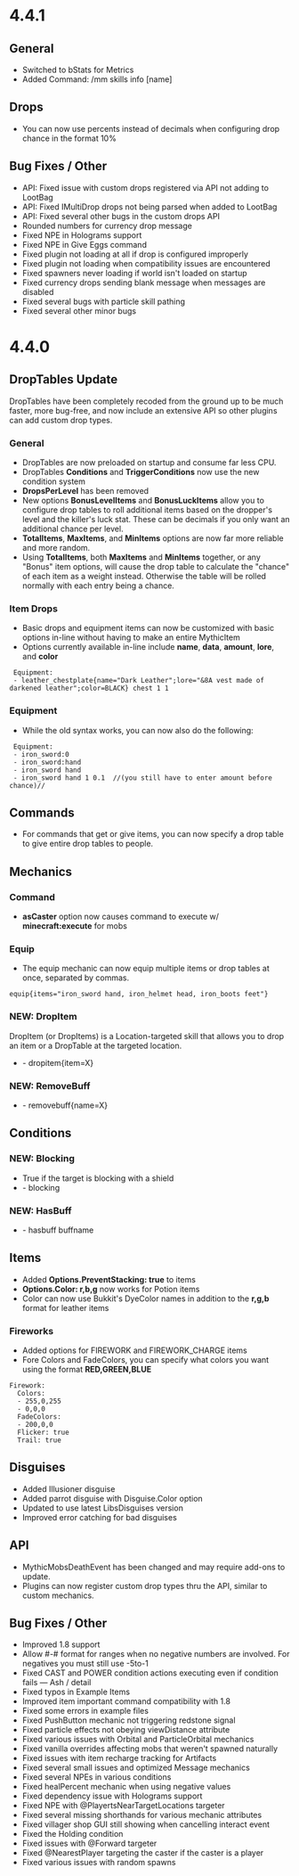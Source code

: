 4.4.1
=====

General
-------

-   Switched to bStats for Metrics
-   Added Command: /mm skills info \[name\]

Drops
-----

-   You can now use percents instead of decimals when configuring drop
    chance in the format 10%

Bug Fixes / Other
-----------------

-   API: Fixed issue with custom drops registered via API not adding to
    LootBag
-   API: Fixed IMultiDrop drops not being parsed when added to LootBag
-   API: Fixed several other bugs in the custom drops API
-   Rounded numbers for currency drop message
-   Fixed NPE in Holograms support
-   Fixed NPE in Give Eggs command
-   Fixed plugin not loading at all if drop is configured improperly
-   Fixed plugin not loading when compatibility issues are encountered
-   Fixed spawners never loading if world isn't loaded on startup
-   Fixed currency drops sending blank message when messages are
    disabled
-   Fixed several bugs with particle skill pathing
-   Fixed several other minor bugs

4.4.0
=====

DropTables Update
-----------------

DropTables have been completely recoded from the ground up to be much
faster, more bug-free, and now include an extensive API so other plugins
can add custom drop types.

### General

-   DropTables are now preloaded on startup and consume far less CPU.
-   DropTables **Conditions** and **TriggerConditions** now use the new
    condition system
-   **DropsPerLevel** has been removed
-   New options **BonusLevelItems** and **BonusLuckItems** allow you to
    configure drop tables to roll additional items based on the
    dropper's level and the killer's luck stat. These can be decimals if
    you only want an additional chance per level.
-   **TotalItems**, **MaxItems**, and **MinItems** options are now far
    more reliable and more random.
-   Using **TotalItems**, both **MaxItems** and **MinItems** together,
    or any "Bonus" item options, will cause the drop table to calculate
    the "chance" of each item as a weight instead. Otherwise the table
    will be rolled normally with each entry being a chance.

### Item Drops

-   Basic drops and equipment items can now be customized with basic
    options in-line without having to make an entire MythicItem
-   Options currently available in-line include **name**, **data**,
    **amount**, **lore**, and **color**

<!-- -->

     Equipment:
     - leather_chestplate{name="Dark Leather";lore="&8A vest made of darkened leather";color=BLACK} chest 1 1

### Equipment

-   While the old syntax works, you can now also do the following:

<!-- -->

     Equipment:
     - iron_sword:0
     - iron_sword:hand
     - iron_sword hand
     - iron_sword hand 1 0.1  //(you still have to enter amount before chance)//

Commands
--------

-   For commands that get or give items, you can now specify a drop
    table to give entire drop tables to people.

Mechanics
---------

### Command

-   **asCaster** option now causes command to execute w/
    **minecraft:execute** for mobs

### Equip

-   The equip mechanic can now equip multiple items or drop tables at
    once, separated by commas.

<!-- -->

    equip{items="iron_sword hand, iron_helmet head, iron_boots feet"}

### NEW: DropItem

DropItem (or DropItems) is a Location-targeted skill that allows you to
drop an item or a DropTable at the targeted location.

-   \- dropitem{item=X}

### NEW: RemoveBuff

-   \- removebuff{name=X}

Conditions
----------

### NEW: Blocking

-   True if the target is blocking with a shield
-   \- blocking

### NEW: HasBuff

-   \- hasbuff buffname

Items
-----

-   Added **Options.PreventStacking: true** to items
-   **Options.Color: r,b,g** now works for Potion items
-   Color can now use Bukkit's DyeColor names in addition to the
    **r,g,b** format for leather items

### Fireworks

-   Added options for FIREWORK and FIREWORK\_CHARGE items
-   Fore Colors and FadeColors, you can specify what colors you want
    using the format **RED,GREEN,BLUE**

<!-- -->

    Firework:
      Colors:
      - 255,0,255
      - 0,0,0
      FadeColors:
      - 200,0,0
      Flicker: true
      Trail: true

Disguises
---------

-   Added Illusioner disguise
-   Added parrot disguise with Disguise.Color option
-   Updated to use latest LibsDisguises version
-   Improved error catching for bad disguises

API
---

-   MythicMobsDeathEvent has been changed and may require add-ons to
    update.
-   Plugins can now register custom drop types thru the API, similar to
    custom mechanics.

Bug Fixes / Other
-----------------

-   Improved 1.8 support
-   Allow \#-\# format for ranges when no negative numbers are involved.
    For negatives you must still use -5to-1
-   Fixed CAST and POWER condition actions executing even if condition
    fails — Ash / detail
-   Fixed typos in Example Items
-   Improved item important command compatibility with 1.8
-   Fixed some errors in example files
-   Fixed PushButton mechanic not triggering redstone signal
-   Fixed particle effects not obeying viewDistance attribute
-   Fixed various issues with Orbital and ParticleOrbital mechanics
-   Fixed vanilla overrides affecting mobs that weren't spawned
    naturally
-   Fixed issues with item recharge tracking for Artifacts
-   Fixed several small issues and optimized Message mechanics
-   Fixed several NPEs in various conditions
-   Fixed healPercent mechanic when using negative values
-   Fixed dependency issue with Holograms support
-   Fixed NPE with @PlayertsNearTargetLocations targeter
-   Fixed several missing shorthands for various mechanic attributes
-   Fixed villager shop GUI still showing when cancelling interact event
-   Fixed the Holding condition
-   Fixed issues with @Forward targeter
-   Fixed @NearestPlayer targeting the caster if the caster is a player
-   Fixed various issues with random spawns
